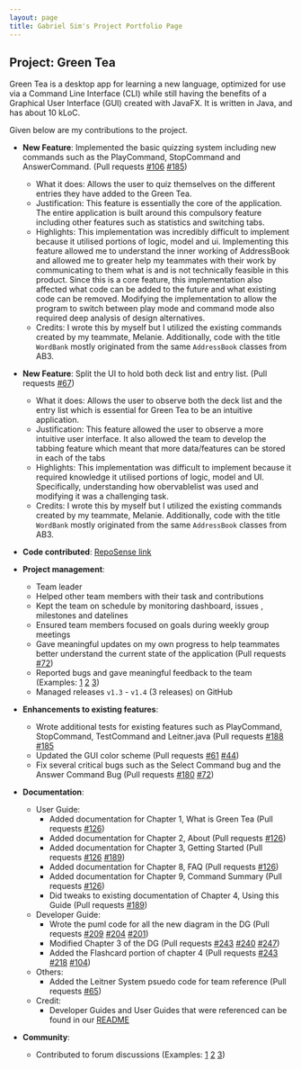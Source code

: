 ```yaml
---
layout: page
title: Gabriel Sim's Project Portfolio Page
---
```


## Project: Green Tea

Green Tea is a desktop app for learning a new language, optimized for use via a Command Line Interface (CLI)
while still having the benefits of a Graphical User Interface (GUI) created with JavaFX.
It is written in Java, and has about 10 kLoC.

Given below are my contributions to the project.

* **New Feature**: Implemented the basic quizzing system including new commands such as the PlayCommand, StopCommand and AnswerCommand.
(Pull requests [\#106](https://github.com/AY2021S1-CS2103T-T09-4/tp/pull/106) [\#185](https://github.com/AY2021S1-CS2103T-T09-4/tp/pull/185))
  * What it does: Allows the user to quiz themselves on the different entries they have added to the Green Tea.
  * Justification: This feature is essentially the core of the application. The entire application is built around this compulsory feature including other features such as
  statistics and switching tabs.
  * Highlights: This implementation was incredibly difficult to implement because it utilised portions of logic, model and ui. Implementing this feature allowed
  me to understand the inner working of AddressBook and allowed me to greater help my teammates with their work by communicating to them what is and is not technically
  feasible in this product. Since this is a core feature, this implementation also affected what code can be added to the future and what existing code can be removed. Modifying the implementation to
  allow the program to switch between play mode and command mode also required deep analysis of design alternatives.
  * Credits: I wrote this by myself but I utilized the existing commands created by my teammate, Melanie.
  Additionally, code with the title `WordBank` mostly originated from the same `AddressBook` classes from AB3.

* **New Feature**: Split the UI to hold both deck list and entry list. (Pull requests [\#67](https://github.com/AY2021S1-CS2103T-T09-4/tp/pull/67))
  * What it does: Allows the user to observe both the deck list and the entry list which is essential for Green Tea to be an intuitive application.
  * Justification: This feature allowed the user to observe a more intuitive user interface. It also allowed the team to develop  the tabbing feature which meant
  that more data/features can be stored in each of the tabs
  * Highlights: This implementation was difficult to implement because it required knowledge it utilised portions of logic, model and UI. Specifically, understanding how
  obervablelist was used and modifying it was a challenging task.
  * Credits: I wrote this by myself but I utilized the existing commands created by my teammate, Melanie.
  Additionally, code with the title `WordBank` mostly originated from the same `AddressBook` classes from AB3.

* **Code contributed**: [RepoSense link](https://nus-cs2103-ay2021s1.github.io/tp-dashboard/#breakdown=true&search=&sort=groupTitle&sortWithin=title&since=2020-08-14&timeframe=commit&mergegroup=&groupSelect=groupByRepos&checkedFileTypes=docs~functional-code~test-code~other&tabOpen=true&zFR=false&tabType=authorship&tabAuthor=gabrielsimbingyang&tabRepo=AY2021S1-CS2103T-T09-4%2Ftp%5Bmaster%5D&authorshipIsMergeGroup=false&authorshipFileTypes=docs~functional-code~test-code~other)

* **Project management**:
  * Team leader
  * Helped other team members with their task and contributions
  * Kept the team on schedule by monitoring dashboard, issues , milestones and datelines
  * Ensured team members focused on goals during weekly group meetings
  * Gave meaningful updates on my own progress to help teammates better understand the current state of the application
    (Pull requests [\#72](https://github.com/AY2021S1-CS2103T-T09-4/tp/pull/72))
  * Reported bugs and gave meaningful feedback to the team
    (Examples: [1](https://github.com/AY2021S1-CS2103T-T09-4/tp/issues/183) [2](https://github.com/AY2021S1-CS2103T-T09-4/tp/issues/40) [3](https://github.com/AY2021S1-CS2103T-T09-4/tp/issues/38))
  * Managed releases `v1.3` - `v1.4` (3 releases) on GitHub

* **Enhancements to existing features**:
  * Wrote additional tests for existing features such as PlayCommand, StopCommand, TestCommand and Leitner.java
  (Pull requests [\#188](https://github.com/AY2021S1-CS2103T-T09-4/tp/pull/188) [\#185](https://github.com/AY2021S1-CS2103T-T09-4/tp/pull/185)
  * Updated the GUI color scheme
  (Pull requests [\#61](https://github.com/AY2021S1-CS2103T-T09-4/tp/pull/61) [\#44](https://github.com/AY2021S1-CS2103T-T09-4/tp/pull/44))
  * Fix several critical bugs such as the Select Command bug and the Answer Command Bug
  (Pull requests [\#180](https://github.com/AY2021S1-CS2103T-T09-4/tp/pull/180) [\#72](https://github.com/AY2021S1-CS2103T-T09-4/tp/pull/72))

* **Documentation**:
  * User Guide:
    * Added documentation for Chapter 1, What is Green Tea
    (Pull requests [\#126](https://github.com/AY2021S1-CS2103T-T09-4/tp/pull/126))
    * Added documentation for Chapter 2, About
    (Pull requests [\#126](https://github.com/AY2021S1-CS2103T-T09-4/tp/pull/126))
    * Added documentation for Chapter 3, Getting Started
    (Pull requests [\#126](https://github.com/AY2021S1-CS2103T-T09-4/tp/pull/126)
    [\#189](https://github.com/AY2021S1-CS2103T-T09-4/tp/pull/189))
    * Added documentation for Chapter 8, FAQ
    (Pull requests [\#126](https://github.com/AY2021S1-CS2103T-T09-4/tp/pull/126))
    * Added documentation for Chapter 9, Command Summary
    (Pull requests [\#126](https://github.com/AY2021S1-CS2103T-T09-4/tp/pull/126))
    * Did tweaks to existing documentation of Chapter 4, Using this Guide
    (Pull requests [\#189](https://github.com/AY2021S1-CS2103T-T09-4/tp/pull/189))
  * Developer Guide:
    * Wrote the puml code for all the new diagram in the DG
    (Pull requests [\#209](https://github.com/AY2021S1-CS2103T-T09-4/tp/pull/209)
    [\#204](https://github.com/AY2021S1-CS2103T-T09-4/tp/pull/204)
    [\#201](https://github.com/AY2021S1-CS2103T-T09-4/tp/pull/201))
    * Modified Chapter 3 of the DG
    (Pull requests [\#243](https://github.com/AY2021S1-CS2103T-T09-4/tp/pull/243)
    [\#240](https://github.com/AY2021S1-CS2103T-T09-4/tp/pull/240)
    [\#247](https://github.com/AY2021S1-CS2103T-T09-4/tp/pull/247))
    * Added the Flashcard portion of chapter 4
    (Pull requests [\#243](https://github.com/AY2021S1-CS2103T-T09-4/tp/pull/243)
    [\#218](https://github.com/AY2021S1-CS2103T-T09-4/tp/pull/218)
    [\#104](https://github.com/AY2021S1-CS2103T-T09-4/tp/pull/104))
  * Others:
    * Added the Leitner System psuedo code for team reference
    (Pull requests [\#65](https://github.com/AY2021S1-CS2103T-T09-4/tp/pull/65))
  * Credit:
    * Developer Guides and User Guides that were referenced can be found in our [README](https://github.com/AY2021S1-CS2103T-T09-4/tp/blob/master/README.md)

* **Community**:
  * Contributed to forum discussions (Examples: [1](https://github.com/nus-cs2103-AY2021S1/forum/issues/291) [2](https://github.com/nus-cs2103-AY2021S1/forum/issues/137) [3](https://github.com/nus-cs2103-AY2021S1/forum/issues/384))
